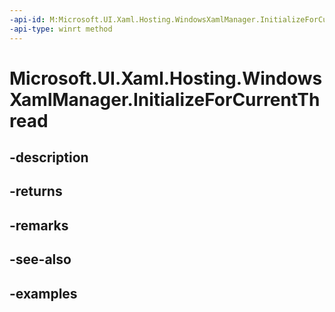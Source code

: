 ```yaml
---
-api-id: M:Microsoft.UI.Xaml.Hosting.WindowsXamlManager.InitializeForCurrentThread
-api-type: winrt method
---
```


# Microsoft.UI.Xaml.Hosting.WindowsXamlManager.InitializeForCurrentThread

<!--
public static Microsoft.UI.Xaml.Hosting.WindowsXamlManager InitializeForCurrentThread ();
-->


## -description

## -returns

## -remarks

## -see-also

## -examples



